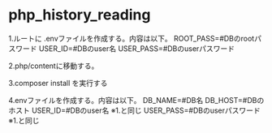 # php_history_reading

1.ルートに .envファイルを作成する。内容は以下。
ROOT_PASS=#DBのrootパスワード
USER_ID=#DBのuser名
USER_PASS=#DBのuserパスワード

2.php/contentに移動する。

3.composer install を実行する

4.envファイルを作成する。内容は以下。
DB_NAME=#DB名
DB_HOST=#DBのホスト
USER_ID=#DBのuser名  ※1.と同じ
USER_PASS=#DBのuserパスワード  ※1.と同じ
